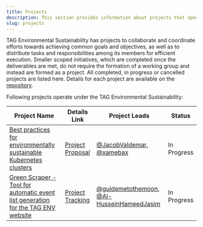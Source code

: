 ```yaml
---
title: Projects
description: This section provides information about projects that operate under the TAG Environmental Sustainability.
slug: projects
---
```


TAG Environmental Sustainability has projects to collaborate and coordinate efforts towards achieving common goals and objectives, as well as to distribute tasks and responsibilities among its members for efficient execution. Smaller scoped initiatives, which are completed once the deliverables are met, do not require the formation of a working group and instead are formed as a project.
All completed, in progress or cancelled projects are listed here. Details for each project are available on the [repository](https://github.com/cncf/tag-env-sustainability/tree/main/projects).

Following projects operate under the TAG Environmental Sustainability:

<!-- Status: Completed / In Progress / Cancelled -->
| **Project Name** | **Details Link** | **Project Leads** | **Status** |
|---|---|---|---|
| [Best practices for environmentally sustainable Kubernetes clusters](https://github.com/cncf/tag-env-sustainability/tree/main/projects/2024-best-practices-for-sustainable-k8s-clusters)  | [Project Proposal](https://github.com/cncf/tag-env-sustainability/issues/339)  | [@JacobValdemar](https://github.com/JacobValdemar), [@xamebax](https://github.com/xamebax)  | In Progress |
| [Green Scraper - Tool for automatic event list generation for the TAG ENV website](https://github.com/cncf/tag-env-sustainability/tree/main/projects/2024-green-scraper)  | [Project Tracking](https://github.com/cncf/tag-env-sustainability/issues/345)  | [@guidemetothemoon](https://github.com/guidemetothemoon), [@Al-HusseinHameedJasim](https://github.com/Al-HusseinHameedJasim)  | In Progress |
